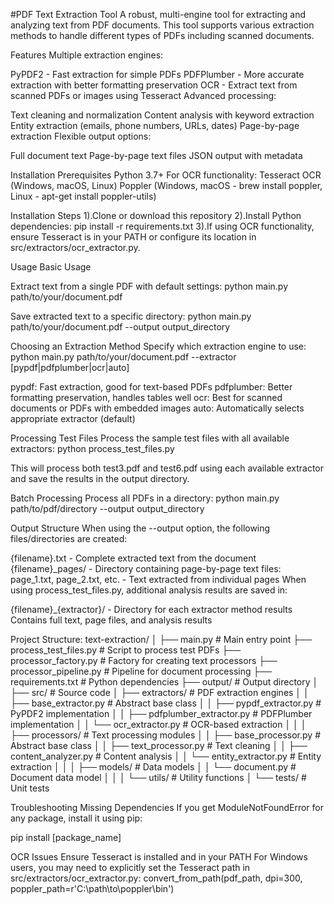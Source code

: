 #PDF Text Extraction Tool
A robust, multi-engine tool for extracting and analyzing text from PDF documents. This tool supports various extraction methods to handle different types of PDFs including scanned documents.

Features
Multiple extraction engines:

PyPDF2 - Fast extraction for simple PDFs
PDFPlumber - More accurate extraction with better formatting preservation
OCR - Extract text from scanned PDFs or images using Tesseract
Advanced processing:

Text cleaning and normalization
Content analysis with keyword extraction
Entity extraction (emails, phone numbers, URLs, dates)
Page-by-page extraction
Flexible output options:

Full document text
Page-by-page text files
JSON output with metadata

Installation
Prerequisites
Python 3.7+
For OCR functionality:
Tesseract OCR (Windows, macOS, Linux)
Poppler (Windows, macOS - brew install poppler, Linux - apt-get install poppler-utils)

Installation Steps
1).Clone or download this repository
2).Install Python dependencies:
pip install -r requirements.txt
3).If using OCR functionality, ensure Tesseract is in your PATH or configure its location in src/extractors/ocr_extractor.py.

Usage
Basic Usage

Extract text from a single PDF with default settings:
python main.py path/to/your/document.pdf

Save extracted text to a specific directory:
python main.py path/to/your/document.pdf --output output_directory

Choosing an Extraction Method
Specify which extraction engine to use:
python main.py path/to/your/document.pdf --extractor [pypdf|pdfplumber|ocr|auto]

pypdf: Fast extraction, good for text-based PDFs
pdfplumber: Better formatting preservation, handles tables well
ocr: Best for scanned documents or PDFs with embedded images
auto: Automatically selects appropriate extractor (default)

Processing Test Files
Process the sample test files with all available extractors:
python process_test_files.py

This will process both test3.pdf and test6.pdf using each available extractor and save the results in the output directory.

Batch Processing
Process all PDFs in a directory:
python main.py path/to/pdf/directory --output output_directory

Output Structure
When using the --output option, the following files/directories are created:

{filename}.txt - Complete extracted text from the document
{filename}_pages/ - Directory containing page-by-page text files:
page_1.txt, page_2.txt, etc. - Text extracted from individual pages
When using process_test_files.py, additional analysis results are saved in:

{filename}_{extractor}/ - Directory for each extractor method results
Contains full text, page files, and analysis results

Project Structure:
text-extraction/
│
├── main.py                      # Main entry point
├── process_test_files.py        # Script to process test PDFs
├── processor_factory.py         # Factory for creating text processors
├── processor_pipeline.py        # Pipeline for document processing
├── requirements.txt             # Python dependencies
├── output/                      # Output directory
│
├── src/                         # Source code
│   ├── extractors/              # PDF extraction engines
│   │   ├── base_extractor.py    # Abstract base class
│   │   ├── pypdf_extractor.py   # PyPDF2 implementation
│   │   ├── pdfplumber_extractor.py # PDFPlumber implementation
│   │   └── ocr_extractor.py     # OCR-based extraction
│   │
│   ├── processors/              # Text processing modules
│   │   ├── base_processor.py    # Abstract base class
│   │   ├── text_processor.py    # Text cleaning
│   │   ├── content_analyzer.py  # Content analysis
│   │   └── entity_extractor.py  # Entity extraction
│   │
│   ├── models/                  # Data models
│   │   └── document.py          # Document data model
│   │
│   └── utils/                   # Utility functions
│
└── tests/                       # Unit tests


Troubleshooting
Missing Dependencies
If you get ModuleNotFoundError for any package, install it using pip:

pip install [package_name]

OCR Issues
Ensure Tesseract is installed and in your PATH
For Windows users, you may need to explicitly set the Tesseract path in src/extractors/ocr_extractor.py:
convert_from_path(pdf_path, dpi=300, poppler_path=r'C:\path\to\poppler\bin')
